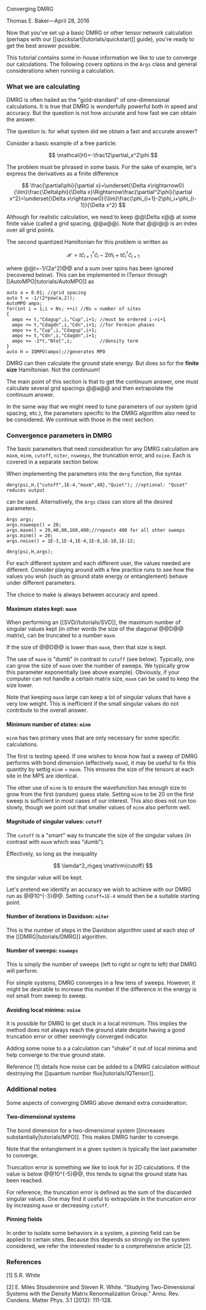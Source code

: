 <span class='article_title'>Converging DMRG</span>

<span class='article_sig'>Thomas E. Baker&mdash;April 28, 2016</span>

Now that you've set up a basic DMRG or other tensor network calculation (perhaps with our [[quickstart|tutorials/quickstart]] guide), you're ready to get the best answer possible.

This tutorial contains some in-house information we like to use to converge our calculations.  The following covers options in the `Args` class and general considerations when running a calculation.

### What we are calculating

DMRG is often hailed as the "gold-standard" of one-dimensional calculations.  It is true that DMRG is wonderfully powerful both in speed and accuracy.  But the question is not how accurate and how fast we can obtain the answer.

The question is: for what system did we obtain a fast and accurate answer?

Consider a basic example of a free particle:

$$
\mathcal{H}=-\frac12\partial_x^2\phi
$$

The problem must be phrased in some basis.  For the sake of example, let's express the derivatives as a finite difference

$$
\frac{\partial\phi}{\partial x}=\underset{\Delta x\rightarrow0}{\lim}\frac{\Delta\phi}{\Delta x}\Rightarrow\frac{\partial^2\phi}{\partial x^2}=\underset{\Delta x\rightarrow0}{\lim}\frac{\phi_{i+1}-2\phi_i+\phi_{i-1}}{\Delta x^2}
$$

Although for realistic calculation, we need to keep @@\Delta x@@ at some finite value (called a grid spacing, @@a@@).  Note that @@i@@ is an index over all grid points.

The second quantized Hamiltonian for this problem is written as

$$
\mathcal{H} = t \hat c^\dagger_{i+1}\hat c_i-2t\hat n_i+t \hat c^\dagger_i\hat c_{i+1}
$$

where @@t=-1/(2a^2)@@ and a sum over spins has been ignored (recovered below).  This can be implemented in ITensor through [[AutoMPO|tutorials/AutoMPO]] as

    auto a = 0.01; //grid spacing
    auto t = -1/(2*pow(a,2));
    AutoMPO ampo;
    for(int i = 1;i < Ns; ++i) //Ns = number of sites
    {
      ampo += t,"Cdagup",i,"Cup",i+1; //must be ordered i->i+1
      ampo += t,"Cdagdn",i,"Cdn",i+1; //for Fermion phases
      ampo += t,"Cup",i,"Cdagup",i+1;
      ampo += t,"Cdn",i,"Cdagdn",i+1; 
      ampo += -2*t,"Ntot",i;          //density term
    }
    auto H = IQMPO(ampo);//generates MPO

DMRG can then calculate the ground state energy.  But does so for the **finite size** Hamiltonian.  Not the continuum!

The main point of this section is that to get the continuum answer, one must calculate several grid spacings @@a@@ and then extrapolate the continuum answer. 

In the same way that we might need to tune parameters of our system (grid spacing, etc.), the parameters specific to the DMRG algorithm also need to be considered.  We continue with those in the next section.

### Convergence parameters in DMRG

The basic parameters that need consideration for any DMRG calculation are `maxm`, `minm`, `cutoff`, `niter`, `nsweeps`, the truncation error, and `noise`.  Each is covered in a separate section below.

When implementing the parameters into the `dmrg` function, the syntax

    dmrg(psi,H,{"cutoff",1E-4,"maxm",40},"Quiet"); //optional: "Quiet" reduces output

can be used.  Alternatively, the `Args` class can store all the desired parameters.

    Args args;
    args.nsweeps() = 20;
    args.maxm() = 20,40,80,160,400;//repeats 400 for all other sweeps
    args.minm() = 20;
    args.noise() = 1E-3,1E-4,1E-4,1E-8,1E-10,1E-12;

    dmrg(psi,H,args);

For each different system and each different user, the values needed are different.  Consider playing around with a few practice runs to see how the values you wish (such as ground state energy or entanglement) behave under different parameters.

The choice to make is always between accuracy and speed.

#### Maximum states kept: `maxm`

When performing an [[SVD//tutorials/SVD]], the maximum number of singular values kept (in other words the size of the diagonal @@D@@ matrix), can be truncated to a number `maxm`.

If the size of @@D@@ is lower than `maxm`, then that size is kept.

The use of `maxm` is "dumb" in contrast to `cutoff` (see below).  Typically, one can grow the size of `maxm` over the number of sweeps.  We typically grow this parameter exponentially (see above example).  Obviously, if your computer can not handle a certain matrix size, `maxm` can be used to keep the size lower.

Note that keeping `maxm` large can keep a lot of singular values that have a very low weight.  This is inefficient if the small singular values do not contribute to the overall answer.

#### Minimum number of states: `minm`

`minm` has two primary uses that are only necessary for some specific calculations.

The first is testing speed.  If one wishes to know how fast a sweep of DMRG performs with bond dimension (effectively `maxm`), it may be useful to fix this quantity by settig `minm` = `maxm`.  This ensures the size of the tensors at each site in the MPS are identical.

The other use of `minm` is to ensure the wavefunction has enough size to grow from the first (random) guess state.  Setting `minm` to be 20 on the first sweep is sufficient in most cases of our interest.  This also does not run too slowly, though we point out that smaller values of `minm` also perform well.

#### Magnitude of singular values: `cutoff`

The `cutoff` is a "smart" way to truncate the size of the singular values (in contrast with `maxm` which was "dumb").

Effectively, so long as the inequality

$$
\lamda^2_n\geq \mathrm{cutoff}
$$

the singular value will be kept.

Let's pretend we identify an accuracy we wish to achieve with our DMRG run as @@10^{-3}@@.  Setting `cutoff=1E-4` would then be a suitable starting point.

#### Number of iterations in Davidson: `niter`

This is the number of steps in the Davidson algorithm used at each step of the [[DMRG|tutorials/DMRG]] algorithm.

#### Number of sweeps: `nsweeps`

This is simply the number of sweeps (left to right or right to left) that DMRG will perform.

For simple systems, DMRG converges in a few tens of sweeps.  However, it might be desirable to increase this number if the difference in the energy is not small from sweep to sweep.

#### Avoiding local minima: `noise`

It is possible for DMRG to get stuck in a local minimum.  This implies the method does not always reach the ground state despite having a good truncation error or other seemingly converged indicator.

Adding some noise to a a calculation can "shake" it out of local minima and help converge to the true ground state.

Reference [1] details how noise can be added to a DMRG calculation without destroying the [[quantum number flux|tutorials/IQTensor]].  

### Additional notes

Some aspects of converging DMRG above demand extra consideration.

#### Two-dimensional systems

The bond dimension for a two-dimensional system [[increases substantially|tutorials/MPO]].  This makes DMRG harder to converge.

Note that the entanglement in a given system is typically the last parameter to converge.

Truncation error is something we like to look for in 2D calculations.  If the value is below @@10^{-5}@@, this tends to signal the ground state has been reached.

For reference, the truncation error is defined as the sum of the discarded singular values.  One may find it useful to extrapolate in the truncation error by increasing `maxm` or decreasing `cutoff`.

#### Pinning fields

In order to isolate some behaviors in a system, a pinning field can be applied to certain sites.  Because this depends so strongly on the system considered, we refer the interested reader to a comprehensive article [2].

### References

[1] S.R. White

[2] E. Miles Stoudenmire and Steven R. White. "Studying Two-Dimensional Systems with the Density Matrix Renormalization Group." Annu. Rev. Condens. Matter Phys. 3.1 (2012): 111-128.

